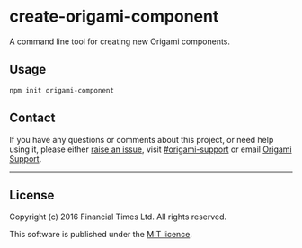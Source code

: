 # create-origami-component

A command line tool for creating new Origami components.

## Usage

```shell
npm init origami-component
```

## Contact

If you have any questions or comments about this project, or need help using it, please either [raise an issue](https://github.com/Financial-Times/create-origami-component/issues), visit [#origami-support](https://financialtimes.slack.com/messages/origami-support/) or email [Origami Support](mailto:origami-support@ft.com).

----

## License

Copyright (c) 2016 Financial Times Ltd. All rights reserved.

This software is published under the [MIT licence](http://opensource.org/licenses/MIT).
